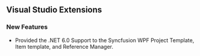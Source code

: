 ## Visual Studio Extensions

### New Features

- Provided the .NET 6.0 Support to the Syncfusion WPF Project Template, Item template, and Reference Manager.
